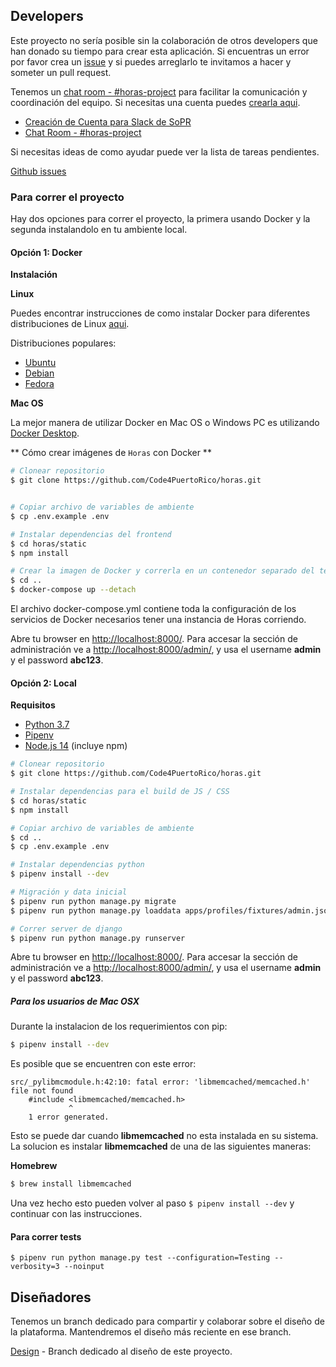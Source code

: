 ## Developers

Este proyecto no sería posible sin la colaboración de otros developers que han donado su tiempo para crear esta aplicación. Si encuentras un error por favor crea un [issue](https://github.com/Code4PuertoRico/horas/issues) y si puedes arreglarlo te invitamos a hacer y someter un pull request.

Tenemos un [chat room - #horas-project](https://startupsofpr.slack.com/messages/C4HAXGZL5) para facilitar la comunicación y coordinación del equipo. Si necesitas una cuenta puedes [crearla aqui](https://bit.ly/sopr-slack).

* [Creación de Cuenta para Slack de SoPR](https://bit.ly/sopr-slack)
* [Chat Room - #horas-project](https://startupsofpr.slack.com/messages/C4HAXGZL5)

Si necesitas ideas de como ayudar puede ver la lista de tareas pendientes.

[Github issues](https://github.com/Code4PuertoRico/horas/issues)


### Para correr el proyecto

Hay dos opciones para correr el proyecto, la primera usando Docker y la segunda instalandolo en tu ambiente local.

#### Opción 1: Docker

**Instalación**

**Linux**

Puedes encontrar instrucciones de como instalar Docker para diferentes distribuciones de Linux [aqui](https://docs.docker.com/engine/installation/#docker-editions).

Distribuciones populares:

- [Ubuntu](https://docs.docker.com/engine/installation/linux/ubuntu/)
- [Debian](https://docs.docker.com/engine/installation/linux/debian/)
- [Fedora](https://docs.docker.com/engine/installation/linux/fedora/)

**Mac OS**

La mejor manera de utilizar Docker en Mac OS o Windows PC es utilizando [Docker Desktop](https://www.docker.com/products/docker-desktop).

** Cómo crear imágenes de `Horas` con Docker **

```bash
# Clonear repositorio
$ git clone https://github.com/Code4PuertoRico/horas.git


# Copiar archivo de variables de ambiente
$ cp .env.example .env

# Instalar dependencias del frontend
$ cd horas/static
$ npm install

# Crear la imagen de Docker y correrla en un contenedor separado del terminal
$ cd ..
$ docker-compose up --detach
```

El archivo docker-compose.yml contiene toda la configuración de los servicios de Docker necesarios tener una instancia de Horas corriendo.

Abre tu browser en [http://localhost:8000/](http://localhost:8000/). Para accesar la sección de administración ve a [http://localhost:8000/admin/](http://localhost:8000/admin/), y usa el username **admin** y el password **abc123**.

#### Opción 2: Local

**Requisitos**

- [Python 3.7](https://www.python.org/)
- [Pipenv](https://docs.pipenv.org/en/latest/)
- [Node.js 14](https://nodejs.org) (incluye npm)

```bash
# Clonear repositorio
$ git clone https://github.com/Code4PuertoRico/horas.git

# Instalar dependencias para el build de JS / CSS
$ cd horas/static
$ npm install

# Copiar archivo de variables de ambiente
$ cd ..
$ cp .env.example .env

# Instalar dependencias python
$ pipenv install --dev

# Migración y data inicial
$ pipenv run python manage.py migrate
$ pipenv run python manage.py loaddata apps/profiles/fixtures/admin.json

# Correr server de django
$ pipenv run python manage.py runserver
```

Abre tu browser en [http://localhost:8000/](http://localhost:8000/). Para accesar la sección de administración ve a [http://localhost:8000/admin/](http://localhost:8000/admin/), y usa el username **admin** y el password **abc123**.

##### Para los usuarios de Mac OSX
Durante la instalacion de los requerimientos con pip:

```bash
$ pipenv install --dev
```
Es posible que se encuentren con este error:

```
src/_pylibmcmodule.h:42:10: fatal error: 'libmemcached/memcached.h' file not found
    #include <libmemcached/memcached.h>
             ^
    1 error generated.
```

Esto se puede dar cuando __libmemcached__ no esta instalada en su sistema. La solucion es instalar __libmemcached__ de una de las siguientes maneras:

__Homebrew__

```bash
$ brew install libmemcached
```

Una vez hecho esto pueden volver al paso ```$ pipenv install --dev``` y continuar con las instrucciones.

#### Para correr tests
```
$ pipenv run python manage.py test --configuration=Testing --verbosity=3 --noinput
```
## Diseñadores

Tenemos un branch dedicado para compartir y colaborar sobre el diseño de la plataforma. Mantendremos el diseño más reciente en ese branch.

[Design](https://github.com/Code4PuertoRico/horas/tree/design) - Branch dedicado al diseño de este proyecto.
